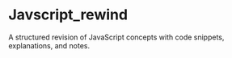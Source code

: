 # Javscript_rewind
A structured revision of JavaScript concepts with code snippets, explanations, and notes.
